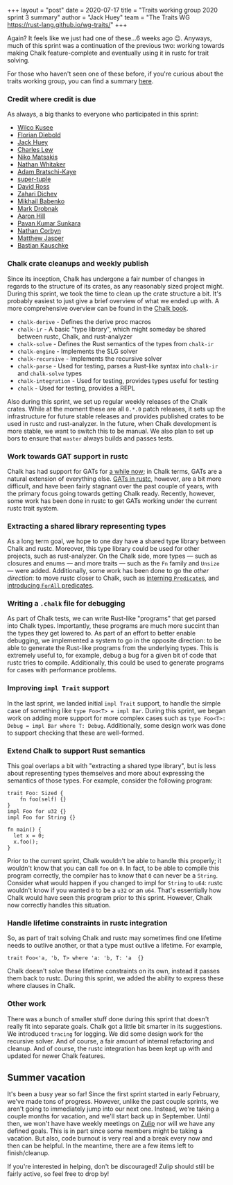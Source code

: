 +++
layout = "post"
date = 2020-07-17
title = "Traits working group 2020 sprint 3 summary"
author = "Jack Huey"
team = "The Traits WG <https://rust-lang.github.io/wg-traits/>"
+++

Again? It feels like we just had one of these...6 weeks ago 😉. Anyways, much of this sprint was a continuation of the previous two: working towards making Chalk feature-complete and eventually using it in rustc for trait solving.

For those who haven't seen one of these before, if you're curious about the traits working group, you can find a summary [here](https://rust-lang.github.io/wg-traits/).

### Credit where credit is due

As always, a big thanks to everyone who participated in this sprint:

* [Wilco Kusee]
* [Florian Diebold]
* [Jack Huey]
* [Charles Lew]
* [Niko Matsakis]
* [Nathan Whitaker]
* [Adam Bratschi-Kaye]
* [super-tuple]
* [David Ross]
* [Zahari Dichev]
* [Mikhail Babenko]
* [Mark Drobnak]
* [Aaron Hill]
* [Pavan Kumar Sunkara]
* [Nathan Corbyn]
* [Matthew Jasper]
* [Bastian Kauschke]

[Wilco Kusee]: https://github.com/detrumi
[Charles Lew]: https://github.com/crlf0710
[Niko Matsakis]: https://github.com/nikomatsakis
[Jack Huey]: https://github.com/jackh726
[Florian Diebold]: https://github.com/flodiebold
[Nathan Whitaker]: https://github.com/nathanwhit
[Adam Bratschi-Kaye]: https://github.com/adamrk
[super-tuple]: https://github.com/super-tuple
[David Ross]: https://github.com/daboross
[Zahari Dichev]: https://github.com/zaharidichev
[Mikhail Babenko]: https://github.com/Areredify
[Mark Drobnak]: https://github.com/Mcat12
[Aaron Hill]: https://github.com/Aaron1011
[Pavan Kumar Sunkara]: https://github.com/pksunkara
[Nathan Corbyn]: https://github.com/doctorn
[Matthew Jasper]: https://github.com/matthewjasper
[Bastian Kauschke]: https://github.com/lcnr

### Chalk crate cleanups and weekly publish

Since its inception, Chalk has undergone a fair number of changes in regards to the structure of its crates, as any reasonably sized project might. During this sprint, we took the time to clean up the crate structure a bit. It's probably easiest to just give a brief overview of what we ended up with. A more comprehensive overview can be found in the [Chalk book](http://rust-lang.github.io/chalk/book/what_is_chalk/crates.html).
- `chalk-derive` - Defines the derive proc macros
- `chalk-ir` - A basic "type library", which might someday be shared between rustc, Chalk, and rust-analyzer
- `chalk-solve` - Defines the Rust semantics of the types from `chalk-ir`
- `chalk-engine` - Implements the SLG solver
- `chalk-recursive` - Implements the recursive solver
- `chalk-parse` - Used for testing, parses a Rust-like syntax into `chalk-ir` and `chalk-solve` types
- `chalk-integration` - Used for testing, provides types useful for testing
- `chalk` - Used for testing, provides a REPL

Also during this sprint, we set up regular weekly releases of the Chalk crates. While at the moment these are all `0.*.0` patch releases, it sets up the infrastructure for future stable releases and provides published crates to be used in rustc and rust-analyzer. In the future, when Chalk development is more stable, we want to switch this to be manual. We also plan to set up bors to ensure that `master` always builds and passes tests.

### Work towards GAT support in rustc

Chalk has had support for GATs for [a while now](https://github.com/rust-lang/chalk/pull/145); in Chalk terms, GATs are a natural extension of everything else. [GATs in rustc](https://github.com/rust-lang/rust/issues/44265), however, are a bit more difficult, and have been fairly stagnant over the past couple of years, with the primary focus going towards getting Chalk ready. Recently, however, some work has been done in rustc to get GATs working under the current rustc trait system.

### Extracting a shared library representing types

As a long term goal, we hope to one day have a shared type library between Chalk and rustc. Moreover, this type library could be used for other projects, such as rust-analyzer. On the Chalk side, more types — such as closures and enums — and more traits — such as the `Fn` family and `Unsize` — were added. Additionally, some work has been done to go the *other direction*: to move rustc closer to Chalk, such as [interning `Predicate`s](https://github.com/rust-lang/rust/pull/72055), and [introducing `ForAll` predicates](https://github.com/rust-lang/rust/pull/73503).

### Writing a `.chalk` file for debugging

As part of Chalk tests, we can write Rust-like "programs" that get parsed into Chalk types. Importantly, these programs are much more succint than the types they get lowered to. As part of an effort to better enable debugging, we implemented a system to go in the opposite direction: to be able to generate the Rust-like programs from the underlying types. This is extremely useful to, for example, debug a bug for a given bit of code that rustc tries to compile. Additionally, this could be used to generate programs for cases with performance problems.

### Improving `impl Trait` support

In the last sprint, we landed initial `impl Trait` support, to handle the simple case of something like `type Foo<T> = impl Bar`. During this sprint, we began work on adding more support for more complex cases such as `type Foo<T>: Debug = impl Bar where T: Debug`. Additionally, some design work was done to support checking that these are well-formed.

### Extend Chalk to support Rust semantics

This goal overlaps a bit with "extracting a shared type library", but is less about representing types themselves and more about expressing the semantics of those types. For example, consider the following program:

```
trait Foo: Sized {
    fn foo(self) {}
}
impl Foo for u32 {}
impl Foo for String {}

fn main() {
  let x = 0;
  x.foo();
}
```
Prior to the current sprint, Chalk wouldn't be able to handle this properly; it wouldn't know that you can call `foo` on `0`. In fact, to be able to compile this program correctly, the compiler has to know that `0` can never be a `String`. Consider what would happen if you changed to impl for `String` to `u64`: rustc wouldn't know if you wanted `0` to be a `u32` or an `u64`. That's essentially how Chalk would have seen this program prior to this sprint. However, Chalk now correctly handles this situation.

### Handle lifetime constraints in rustc integration

So, as part of trait solving Chalk and rustc may sometimes find one lifetime needs to outlive another, or that a type must outlive a lifetime. For example,

```
trait Foo<'a, 'b, T> where 'a: 'b, T: 'a  {}
```
Chalk doesn't solve these lifetime constraints on its own, instead it passes them back to rustc. During this sprint, we added the ability to express these where clauses in Chalk.

### Other work

There was a bunch of smaller stuff done during this sprint that doesn't really fit into separate goals. Chalk got a little bit smarter in its suggestions. We introduced `tracing` for logging. We did some design work for the recursive solver. And of course, a fair amount of internal refactoring and cleanup. And of course, the rustc integration has been kept up with and updated for newer Chalk features.

## Summer vacation

It's been a busy year so far! Since the first sprint started in early February, we've made tons of progress. However, unlike the past couple sprints, we aren't going to immediately jump into our next one. Instead, we're taking a couple months for vacation, and we'll start back up in September. Until then, we won't have have weekly meetings on [Zulip](https://rust-lang.zulipchat.com/#narrow/stream/144729-wg-traits) nor will we have any defined goals. This is in part since some members might be taking a vacation. But also, code burnout is very real and a break every now and then can be helpful. In the meantime, there are a few items left to finish/cleanup.

If you're interested in helping, don't be discouraged! Zulip should still be fairly active, so feel free to drop by!

